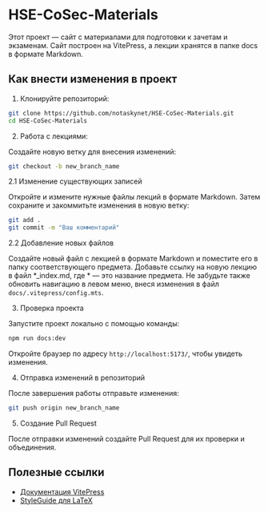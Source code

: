 # HSE-CoSec-Materials

Этот проект — сайт с материалами для подготовки к зачетам и экзаменам. Сайт построен на VitePress, а лекции хранятся в папке docs в формате Markdown.

## Как внести изменения в проект

1. Клонируйте репозиторий:

```bash
git clone https://github.com/notaskynet/HSE-CoSec-Materials.git
cd HSE-CoSec-Materials
```

2. Работа с лекциями:

Создайте новую ветку для внесения изменений:

```bash
git checkout -b new_branch_name
```

2.1 Изменение существующих записей

Откройте и измените нужные файлы лекций в формате Markdown. Затем сохраните и закоммитьте изменения в новую ветку:

``` bash
git add .
git commit -m "Ваш комментарий"
```

2.2 Добавление новых файлов

Создайте новый файл с лекцией в формате Markdown и поместите его в папку соответствующего предмета. Добавьте ссылку на новую лекцию в файл *_index.md, где * — это название предмета. Не забудьте также обновить навигацию в левом меню, внеся изменения в файл `docs/.vitepress/config.mts`.

3. Проверка проекта

Запустите проект локально с помощью команды:

```bash
npm run docs:dev
```

Откройте браузер по адресу `http://localhost:5173/`, чтобы увидеть изменения.

4. Отправка изменений в репозиторий

После завершения работы отправьте изменения:

```bash
git push origin new_branch_name
```

5. Создание Pull Request

После отправки изменений создайте Pull Request для их проверки и объединения.

## Полезные ссылки
- [Документация VitePress](https://vitepress.dev/ru/reference/site-config)
- [StyleGuide для LaTeX](https://hse-tex.me/)
